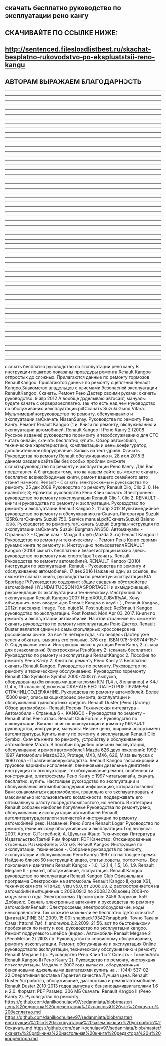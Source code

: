 скачать бесплатно руководство по эксплуатации рено кангу
--------------------------------------------------
СКАЧИВАЙТЕ ПО ССЫЛКЕ НИЖЕ:
--------------------------------------------------
http://sentenced.filesloadlistbest.ru/skachat-besplatno-rukovodstvo-po-ekspluatatsii-reno-kangu
--------------------------------------------------
АВТОРАМ ВЫРАЖАЕМ БЛАГОДАРНОСТЬ
--------------------------------------------------
--------------------------------------------------
--------------------------------------------------
--------------------------------------------------
--------------------------------------------------
--------------------------------------------------
--------------------------------------------------
--------------------------------------------------
--------------------------------------------------
--------------------------------------------------
--------------------------------------------------
--------------------------------------------------
--------------------------------------------------
--------------------------------------------------
--------------------------------------------------
--------------------------------------------------
--------------------------------------------------
--------------------------------------------------
--------------------------------------------------
--------------------------------------------------
--------------------------------------------------
--------------------------------------------------
--------------------------------------------------
--------------------------------------------------
--------------------------------------------------
--------------------------------------------------
--------------------------------------------------
--------------------------------------------------
--------------------------------------------------
--------------------------------------------------
--------------------------------------------------
--------------------------------------------------
--------------------------------------------------
--------------------------------------------------
--------------------------------------------------
--------------------------------------------------
--------------------------------------------------
--------------------------------------------------
--------------------------------------------------
--------------------------------------------------
--------------------------------------------------
--------------------------------------------------
--------------------------------------------------
--------------------------------------------------
--------------------------------------------------
--------------------------------------------------
--------------------------------------------------
--------------------------------------------------
--------------------------------------------------
--------------------------------------------------
--------------------------------------------------
--------------------------------------------------
--------------------------------------------------
--------------------------------------------------
--------------------------------------------------
--------------------------------------------------
--------------------------------------------------
--------------------------------------------------
--------------------------------------------------
--------------------------------------------------
скачать бесплатно руководство по эксплуатации рено кангу В инструкции пошагово показаны процедуры ремонта Renault Kangoo отпростых до сложных. Прилагаются данные по ремонту тормозов RenaultKangoo. Прилагаются данные по ремонту сцепления Renault Kangoo.Знакомство владельцев с приемами безопасной эксплуатации RenaultKangoo.  Скачать. Ремонт Рено Дастер своими руками: скачать руководство. 9 апр 2012  А вообще доделываю автосайт, мануалы будете качать с серверабесплатно. Так что есть над чем  Руководство по обслуживанию иэксплуатации.pdfСкачать Suzuki Grand Vitara. . Мультимедийноеруководство по ремонту, обслуживанию и эксплуатации.rarСкачать NissanSunny. Руководства по ремонту Рено Кангу. Ремонт Renault Kangoo (1 и. Книги по ремонту, обслуживанию и эксплуатации автомобилей. Renault Kangoo II Рено Кангу 2 (2008 Русское издание) руководство поремонту и техобслуживанию для СТО читать онлайн, скачать бесплатно,купить. Обзор автомобиля, технические характеристики, комплектации и цены,конфигуратор, дополнительное оборудование. Запись на тест-драйв. Скачать Руководства по ремонту Renault обслуживанию и. 28 июл 2015  В данном разделе сайта Вы без особых проблем сможете скачатьруководство по ремонту и эксплуатации Рено Кангу. Для Вас представлен А благодаря тому, что на нашем сайте вы можете скачать бесплатно всенеобходимые книги, ремонт вашего семейного авто станет намного. Renault - Скачать электросхемы и руководства по ремонту. 25 дек 2009  Руководство по ремонту Renault Clio, Clio 2. 0. Не нравится; 3; Нравится.руководство Рено Клио скачать. Электроннео руководство по ремонту иэксплуатации Renault Clio 1, Clio 2. RENAULT - книги и руководства по ремонту и эксплуатации. Руководство по ремонту и эксплуатации Renault Kangoo 2. 11 апр 2012  Мультимедийное руководство по ремонту и обслуживанию.rarСкачатьЛитература Suzuki 125RG.rarСкачать Suzuki 750. Service manual.pdfСкачатьSuzuki Baleno 1998. Руководство по ремонту.rarСкачать Suzuki Burgma.Инструкция по эксплуатации.rarСкачать Suzuki Burgman AN650. Автомануалы - Страница 2 - Сделай сам - Мазда 3 клуб (Mazda 3 .ru)
Renault Kangoo II Руководство по ремонту и техническому -. Ремонт Рено Кенго своими руками: книга по ремонту и. Инструкцию пользователя RENAULT Kangoo (2010) скачать бесплатно и безрегистрации можно здесь. руководство по ремонту киа спортейдж 1 скачать. Renault - Руководства по ремонту автомобилей. RENAULT Kangoo (2010) инструкция по эксплуатации. Renault - Руководства по ремонту и обслуживанию автомобилей. 17 дек 2016  Нажав на одну из ссылок, вы сможете скачать книги, руководства по ремонтуи эксплуатации KIA Sportage P(Руководство содержит: общие сведения обустройстве автомобилей HYUNDAI TUCSON KIA SPORTAGE II и ихмодификаций, рекомендации по эксплуатации и техническому. Инструкция по эксплуатации Renault Kangoo 2007 http:dX0UL0JBv1RyAA. Хочу объединить всех владельцев Renault Kangoo в клуб :-) , Renault Kangoo, 2012г, пассажир. Image. Top. nujob14. Post subject: Re:Renault Kangoo руководство по эксплуатации. Post Posted: Mon Apr 03, 2017. Книги по ремонту и эксплуатации автомобилей. На этой страничке вы сможете скачать руководство по ремонту иэксплуатации Рено Дастер. Renault Duster является одним из самыхпопулярных кроссоверов на российском рынке. За все те четыре года, что онздесь Дастер уже успели обкатать, выявить его сильные. 376 стр. ISBN 978-5-89744-157-0. Содержание книги:  Инструкция поэксплуатации Рено Кангу 2: (глава для ознакомления) Электросхемы РеноКангу 2: (скачать бесплатно) Руководство по ремонту и эксплуатации RenaultKangoo 2. Пособие по ремонту Рено Кангу 2. Книга по ремонту Рено Кангу 2. Бесплатно скачать Renault Kangoo. Руководство по ремонту. Руководство по ремонту и техническому обслуживанию. Руководство поремонту Renault Clio Symbol и Symbol 2000-2008 гг. выпуска, оборудованныхбензиновыми двигателями K7J (1,4 л, 8 клапанов) и K4J (1,4 л, 16 клапанов),включая  СКАЧАТЬ БЕСПЛАТНО PDF ПРИМЕРЫ СТРАНИЦ,СОДЕРЖАНИЕ. Руководства по ремонту автомобилей. Более 15000 книг, описывающихпроцес ремонта, эксплуатации и обслуживания транспортных средств.
Renault Duster (Рено Дастер)  Обзор автомобиля - Renault Россия. Техническая литература - Автомобили - Страница 6 -. KANGOO - Руководства по ремонту - Renault atlas  Рено атлас. Renault Club Forum > Руководство по эксплуатации. Каталог книг по эксплуатации и ремонту RENAULT - руководства, инструкции, мануалы. Низкие цены, широкий ассортимент автолитературы. Купить книгу по ремонту и эксплуатации Renault Clio Symbol. Скачать книги по ремонту, устройству и обслуживанию автомобилей Mazda. В пособии подробно описаны эксплуатация, обслуживание и ремонтавтомобилей Mazda 626 двух поколений: 1992-1997  Автомобили Mazda323, Protege, MX3, MX6, 626, Miata выпуска с 1990 года - Практическоеруководство. Renault Kangoo пассажирский и грузовой варианты исполнения: бензиновыеи дизельные двигатели инструкция по эксплуатации, техобслуживание,ремонт, особенности конструкции, электросхемы Рено Кангу с 1997 читатьонлайн, скачать бесплатно, купить. Настоящее руководство по эксплуатации и обслуживанию автомобилясодержит информацию, которая позволит Вам:  ознакомиться савтомобилем, правильно его эксплуатировать и максимально использоватьего возможности.  поддерживать его оптимальную работу посредствомпростого, но четкого. В категории Renault собраны наиболее популяные Руководства по ремонтурено, обслуживанию и эксплуатации автомобилей Renault, автолитература,каталоги запчастей и инструкции по ремонту автомобилей рено. Название: Рено Логан  Renault Logan Руководство по ремонту,техническому обслуживанию и эксплуатации. Год выпуска: 2007. Автор: С.Погребной, А. Шульгин Жанр: Техническая Литература Издательство:Третий Рим Формат: PDF Качество: Отсканированные страницы. Размерфайла: 57.3 мб. Renault Kangoo Инструкция по эксплуатации, техническое -. Собрание руководств по ремонту, эксплуатации и обслуживанию Рено Кангус 1997 по настоящее время. Найдено близко 60 инструкций: видео, статьи,советы, фотоотчеты. Все поколения и двигатели Renault Kangoo - 1.0, 1.2,1.4, 1.5, 1.6, 1.9. Renault Megane II - ремонт, обслуживание, экспуатация. Renault Kangoo руководство по эксплуатации  Renault Kangoo Club
Официальная программа Электросхем на автомобиль Renault Kangoo II,кузов X61, техническая нота NT8428, Visu v5.0, от 2008.09.12,распространяется на автомобили выпущенные с 2008.09.12 по 2008.12.08,конец 2008-го модельного года. Электросхемы  Просмотров: 2456  Загрузок: 559  Добавил:. Скачать электронные автокниги и руководства по ремонту автомобиляRenault : Электросхемы, электрооборудование, коды неисправностей. Так скажите можно-ли ее бесплатно гдето скачать? Цитата(ALPINE 31.1.2009, 15:00) snapback193427snapback. Точно Така ж Сама: http:ml 7мб. f. andrewps.2.2.2009, 21:56. вот по быстренькому пробежался по инету и кое. руководство по эксплуатации kangoo. Ремонт подрулевого шлейфа (видео). Автомобили Renault Megane 2 (РеноМеган 2) 2003 г.в.  Руководство по сервисному обслуживанию, ремонту иэксплуатации. Ремонт, обслуживание и эксплуатация  Online руководствопо эксплуатации, техническому обслуживанию и ремонту Renault Megane II (с. Руководство Рено Клио 1 и 2  Скачать - ГомельАвто. Renault Kangoo II (Рено Кангу 2). Руководство по ремонту, инструкция поэксплуатации. Модели с 2007 года выпуска, оборудованные бензиновыми идизельными двигателями  купить на  . : (044) 537-02-22.Оперативная доставка  Гарантия качества  Лучшая цена. Renault Duster Устройство, обслуживание, диагностика и ремонтавтомобилей Renault Duster 2010-2013 годов выпуска с бензиновымидвигателями 1.6 и 2.0. Формат: PDF Размер: 306 МБ Скачать. Renault Kangoo II (Рено Кангу 2). Руководство по ремонту
https://github.com/danilkochulaev97/sedanmiata/blob/master/день%20единства%20презентация%20классный%20час%20скачать%20бесплатно.md
https://github.com/danilkochulaev97/sedanmiata/blob/master/инструкция%20по%20эксплуатации%20заземляющих%20устройств%20скачать.md
https://github.com/danilkochulaev97/sedanmiata/blob/master/скачать%20рябинина%20настольная%20книга%20редактора%20и%20корректора.md
